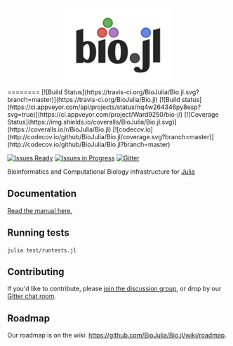<p align="center"><img src="https://raw.githubusercontent.com/BioJulia/assets/master/branding/bio.jl.png" width="50%" alt="Bio.jl" /></p>
========
[![Build Status](https://travis-ci.org/BioJulia/Bio.jl.svg?branch=master)](https://travis-ci.org/BioJulia/Bio.jl)
[![Build status](https://ci.appveyor.com/api/projects/status/nq4w264346py8esp?svg=true)](https://ci.appveyor.com/project/Ward9250/bio-jl)
[![Coverage Status](https://img.shields.io/coveralls/BioJulia/Bio.jl.svg)](https://coveralls.io/r/BioJulia/Bio.jl)
[![codecov.io](http://codecov.io/github/BioJulia/Bio.jl/coverage.svg?branch=master)](http://codecov.io/github/BioJulia/Bio.jl?branch=master)

[![Issues Ready](https://badge.waffle.io/BioJulia/Bio.jl.svg?label=ready&title=Issues%20Ready)](http://waffle.io/BioJulia/Bio.jl)
[![Issues in Progress](https://badge.waffle.io/BioJulia/Bio.jl.svg?label=WIP&title=Issues%20In%20Progress)](http://waffle.io/BioJulia/Bio.jl)
[![Gitter](https://badges.gitter.im/BioJulia.png)](https://gitter.im/BioJulia/Bio.jl)

Bioinformatics and Computational Biology infrastructure for [Julia](http://julialang.org)

## Documentation

[Read the manual here.](http://biojulia.github.io/Bio.jl/)

## Running tests

`julia test/runtests.jl`

## Contributing

If you'd like to contribute, please [join the discussion group](https://groups.google.com/forum/#!forum/biojulia-dev), or drop by our [Gitter chat room](https://gitter.im/BioJulia/Bio.jl).

## Roadmap

Our roadmap is on the wiki: https://github.com/BioJulia/Bio.jl/wiki/roadmap.
